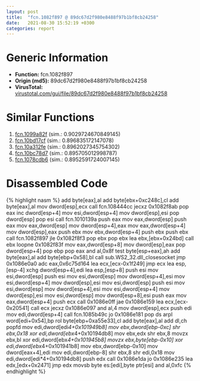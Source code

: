 ```yaml
---
layout: post
title:  "fcn.1082f897 @ 89dc67d2f980e8488f97b1bf8cb24258"
date:   2021-08-30 15:52:19 +0300
categories: report
---
```


# Generic Information
- **Function:** fcn.1082f897
- **Origin (md5):** 89dc67d2f980e8488f97b1bf8cb24258
- **VirusTotal:** [virustotal.com/gui/file/89dc67d2f980e8488f97b1bf8cb24258][virustotal_ref]



# Similar Functions

1. [fcn.1099a82f][similar_1_ref] (sim.: 0.9029724670849145)
2. [fcn.10bd17cf][similar_2_ref] (sim.: 0.896835172147078)
3. [fcn.10a312fe][similar_3_ref] (sim.: 0.8962027345754302)
4. [fcn.10bc78d7][similar_4_ref] (sim.: 0.895705012998787)
5. [fcn.1078cdb6][similar_5_ref] (sim.: 0.8952591724007145)


# Disassembled Code

{% highlight nasm %}
add byte[eax],al
add byte[ebx+0xc248c],cl
add byte[eax],al
mov dword[esp],ecx
call fcn.108444cc
jecxz 0x1082f8ab
pop eax
inc dword[esp+4]
mov esi,dword[esp+4]
mov dword[esp],esi
pop dword[esp]
pop esi
call fcn.1010139a
push eax
mov eax,dword[esp]
push eax
mov eax,dword[esp]
mov dword[esp+4],eax
mov eax,dword[esp+4]
mov dword[esp],eax
push ebx
mov ebx,dword[esp+4]
push ebx
push ebx
call fcn.1082f897
jle 0x1082f8f3
pop ebx
pop ebx
lea ebx,[ebx+0x24bd]
call ebx
loopne 0x1082f83f
mov eax,dword[esp+8]
mov dword[esp],eax
pop dword[esp+4]
pop ebp
pop eax
and al,0x8f
test byte[esp+eax],ah
add byte[eax],al
add byte[ebp+0x58],bl
call sub.WS2_32.dll_closesocket
jmp 0x1086e0a0
adc eax,0x6c75d164
lea ecx,[ecx-0x1f249]
jmp ecx
lea esp,[esp-4]
xchg dword[esp+4],edi
lea esp,[esp+8]
push esi
mov esi,dword[esp]
push esi
mov esi,dword[esp]
mov dword[esp+4],esi
mov esi,dword[esp+4]
mov dword[esp],esi
mov esi,dword[esp]
push esi
mov esi,dword[esp]
mov dword[esp+4],esi
mov esi,dword[esp+4]
mov dword[esp],esi
mov esi,dword[esp]
mov dword[esp+8],esi
push eax
mov eax,dword[esp+4]
push ecx
call 0x1086e0ff
jae 0x1086e159
lea ecx,[ecx-0x20541]
call ecx
jecxz 0x1086e097
and al,4
mov dword[esp],ecx
push edi
mov edi,dword[esp+4]
call fcn.1085b49c
jo 0x1086e181
pop ds
arpl word[edi+0x54],bp
rol byte[ebp+0xa55e33],cl
add byte[eax],al
add dl,ch
popfd 
mov edi,dword[edi*4+0x101949b8]
mov ebx,dword[ebp-0xc]
shr ebx,0x18
xor edi,dword[ebx*4+0x10194db8]
mov ebx,edx
shr ebx,8
movzx ebx,bl
xor edi,dword[ebx*4+0x101945b8]
movzx ebx,byte[ebp-0x10]
xor edi,dword[ebx*4+0x101941b8]
mov ebx,dword[ebp-0x10]
mov dword[eax+4],edi
mov edi,dword[ebp-8]
shr ebx,8
shr edi,0x18
mov edi,dword[edi*4+0x10194db8]
push edx
call 0x1086e1da
jo 0x1086e235
lea edx,[edx+0x2471]
jmp edx
movsb byte es:[edi],byte ptr[esi]
and al,0xfc
{% endhighlight %}


[similar_1_ref]: /report/fcn.1099a82f@89dc67d2f980e8488f97b1bf8cb24258
[similar_2_ref]: /report/fcn.10bd17cf@89dc67d2f980e8488f97b1bf8cb24258
[similar_3_ref]: /report/fcn.10a312fe@89dc67d2f980e8488f97b1bf8cb24258
[similar_4_ref]: /report/fcn.10bc78d7@89dc67d2f980e8488f97b1bf8cb24258
[similar_5_ref]: /report/fcn.1078cdb6@89dc67d2f980e8488f97b1bf8cb24258
[virustotal_ref]: https://www.virustotal.com/gui/file/89dc67d2f980e8488f97b1bf8cb24258
